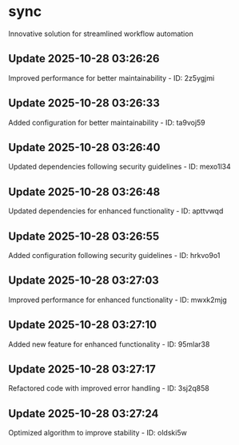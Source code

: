# sync
Innovative solution for streamlined workflow automation

## Update 2025-10-28 03:26:26
Improved performance for better maintainability - ID: 2z5ygjmi


## Update 2025-10-28 03:26:33
Added configuration for better maintainability - ID: ta9voj59


## Update 2025-10-28 03:26:40
Updated dependencies following security guidelines - ID: mexo1l34


## Update 2025-10-28 03:26:48
Updated dependencies for enhanced functionality - ID: apttvwqd


## Update 2025-10-28 03:26:55
Added configuration following security guidelines - ID: hrkvo9o1


## Update 2025-10-28 03:27:03
Improved performance for enhanced functionality - ID: mwxk2mjg


## Update 2025-10-28 03:27:10
Added new feature for enhanced functionality - ID: 95mlar38


## Update 2025-10-28 03:27:17
Refactored code with improved error handling - ID: 3sj2q858


## Update 2025-10-28 03:27:24
Optimized algorithm to improve stability - ID: oldski5w

